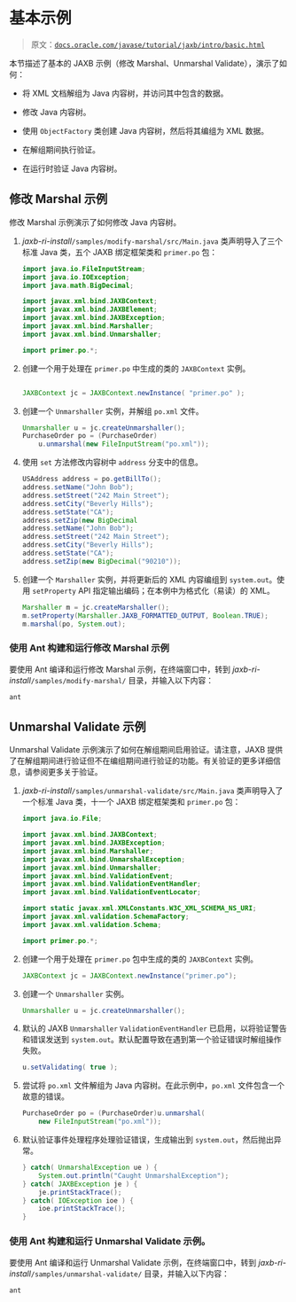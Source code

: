 # 基本示例

> 原文：[`docs.oracle.com/javase/tutorial/jaxb/intro/basic.html`](https://docs.oracle.com/javase/tutorial/jaxb/intro/basic.html)

本节描述了基本的 JAXB 示例（修改 Marshal、Unmarshal Validate），演示了如何：

+   将 XML 文档解组为 Java 内容树，并访问其中包含的数据。

+   修改 Java 内容树。

+   使用 `ObjectFactory` 类创建 Java 内容树，然后将其编组为 XML 数据。

+   在解组期间执行验证。

+   在运行时验证 Java 内容树。

## 修改 Marshal 示例

修改 Marshal 示例演示了如何修改 Java 内容树。

1.  *jaxb-ri-install*`/samples/modify-marshal/src/Main.java` 类声明导入了三个标准 Java 类，五个 JAXB 绑定框架类和 `primer.po` 包：

    ```java
    import java.io.FileInputStream;
    import java.io.IOException;
    import java.math.BigDecimal;

    import javax.xml.bind.JAXBContext;
    import javax.xml.bind.JAXBElement;
    import javax.xml.bind.JAXBException;
    import javax.xml.bind.Marshaller;
    import javax.xml.bind.Unmarshaller;

    import primer.po.*;

    ```

1.  创建一个用于处理在 `primer.po` 中生成的类的 `JAXBContext` 实例。

    ```java

    JAXBContext jc = JAXBContext.newInstance( "primer.po" );

    ```

1.  创建一个 `Unmarshaller` 实例，并解组 `po.xml` 文件。

    ```java
    Unmarshaller u = jc.createUnmarshaller();
    PurchaseOrder po = (PurchaseOrder)
        u.unmarshal(new FileInputStream("po.xml"));

    ```

1.  使用 `set` 方法修改内容树中 `address` 分支中的信息。

    ```java
    USAddress address = po.getBillTo();
    address.setName("John Bob");
    address.setStreet("242 Main Street");
    address.setCity("Beverly Hills");
    address.setState("CA");
    address.setZip(new BigDecimal
    address.setName("John Bob");
    address.setStreet("242 Main Street");
    address.setCity("Beverly Hills");
    address.setState("CA");
    address.setZip(new BigDecimal("90210"));

    ```

1.  创建一个 `Marshaller` 实例，并将更新后的 XML 内容编组到 `system.out`。使用 `setProperty` API 指定输出编码；在本例中为格式化（易读）的 XML。

    ```java
    Marshaller m = jc.createMarshaller();
    m.setProperty(Marshaller.JAXB_FORMATTED_OUTPUT, Boolean.TRUE);
    m.marshal(po, System.out);

    ```

### 使用 Ant 构建和运行修改 Marshal 示例

要使用 Ant 编译和运行修改 Marshal 示例，在终端窗口中，转到 *jaxb-ri-install*`/samples/modify-marshal/` 目录，并输入以下内容：

```java
ant

```

## Unmarshal Validate 示例

Unmarshal Validate 示例演示了如何在解组期间启用验证。请注意，JAXB 提供了在解组期间进行验证但不在编组期间进行验证的功能。有关验证的更多详细信息，请参阅更多关于验证。

1.  *jaxb-ri-install*`/samples/unmarshal-validate/src/Main.java` 类声明导入了一个标准 Java 类，十一个 JAXB 绑定框架类和 `primer.po` 包：

    ```java
    import java.io.File;

    import javax.xml.bind.JAXBContext;
    import javax.xml.bind.JAXBException;
    import javax.xml.bind.Marshaller;
    import javax.xml.bind.UnmarshalException;
    import javax.xml.bind.Unmarshaller;
    import javax.xml.bind.ValidationEvent;
    import javax.xml.bind.ValidationEventHandler;
    import javax.xml.bind.ValidationEventLocator;

    import static javax.xml.XMLConstants.W3C_XML_SCHEMA_NS_URI;
    import javax.xml.validation.SchemaFactory;
    import javax.xml.validation.Schema;

    import primer.po.*;

    ```

1.  创建一个用于处理在 `primer.po` 包中生成的类的 `JAXBContext` 实例。

    ```java
    JAXBContext jc = JAXBContext.newInstance("primer.po");

    ```

1.  创建一个 `Unmarshaller` 实例。

    ```java
    Unmarshaller u = jc.createUnmarshaller();

    ```

1.  默认的 JAXB `Unmarshaller` `ValidationEventHandler` 已启用，以将验证警告和错误发送到 `system.out`。默认配置导致在遇到第一个验证错误时解组操作失败。

    ```java
    u.setValidating( true );

    ```

1.  尝试将 `po.xml` 文件解组为 Java 内容树。在此示例中，`po.xml` 文件包含一个故意的错误。

    ```java
    PurchaseOrder po = (PurchaseOrder)u.unmarshal(
        new FileInputStream("po.xml"));

    ```

1.  默认验证事件处理程序处理验证错误，生成输出到 `system.out`，然后抛出异常。

    ```java
    } catch( UnmarshalException ue ) {
        System.out.println("Caught UnmarshalException");
    } catch( JAXBException je ) { 
        je.printStackTrace();
    } catch( IOException ioe ) {
        ioe.printStackTrace();
    }

    ```

### 使用 Ant 构建和运行 Unmarshal Validate 示例。

要使用 Ant 编译和运行 Unmarshal Validate 示例，在终端窗口中，转到 *jaxb-ri-install*`/samples/unmarshal-validate/` 目录，并输入以下内容：

```java
ant 

```

